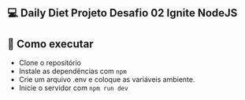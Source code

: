## 💻 Daily Diet Projeto Desafio 02 Ignite NodeJS

## 🚀 Como executar

- Clone o repositório
- Instale as dependências com `npm`
- Crie um arquivo .env e coloque as variáveis ambiente.
- Inicie o servidor com `npm run dev`